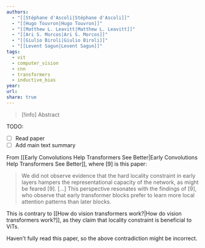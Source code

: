 ```yaml
---
authors:
  - "[[Stéphane d'Ascoli|Stéphane d'Ascoli]]"
  - "[[Hugo Touvron|Hugo Touvron]]"
  - "[[Matthew L. Leavitt|Matthew L. Leavitt]]"
  - "[[Ari S. Morcos|Ari S. Morcos]]"
  - "[[Giulio Biroli|Giulio Biroli]]"
  - "[[Levent Sagun|Levent Sagun]]"
tags:
  - vit
  - computer_vision
  - cnn
  - transformers
  - inductive_bias
year: 
url: 
share: true
---
```

> [!info] Abstract

TODO: 
- [ ] Read paper
- [ ] Add main text summary

From [[Early Convolutions Help Transformers See Better|Early Convolutions Help Transformers See Better]], where [9] is this paper:
> We did not observe evidence that the hard locality constraint in early layers hampers the representational capacity of the network, as might be feared [9].
> [...]
> This perspective resonates with the findings of [9], who observe that early transformer blocks prefer to learn more local attention patterns than later blocks.


This is contrary to [[How do vision transformers work?|How do vision transformers work?]], as they claim that locality constraint is beneficial to ViTs. 

Haven't fully read this paper, so the above contradiction might be incorrect.